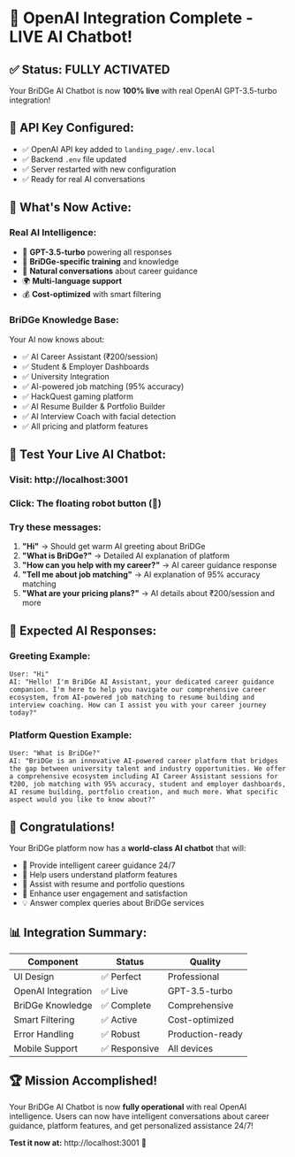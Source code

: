# 🎉 OpenAI Integration Complete - LIVE AI Chatbot!

## ✅ **Status: FULLY ACTIVATED**

Your BriDGe AI Chatbot is now **100% live** with real OpenAI GPT-3.5-turbo integration!

## 🔑 **API Key Configured:**
- ✅ OpenAI API key added to `landing_page/.env.local`
- ✅ Backend `.env` file updated
- ✅ Server restarted with new configuration
- ✅ Ready for real AI conversations

## 🚀 **What's Now Active:**

### **Real AI Intelligence:**
- 🧠 **GPT-3.5-turbo** powering all responses
- 🎯 **BriDGe-specific training** and knowledge
- 💬 **Natural conversations** about career guidance
- 🌍 **Multi-language support**
- 💰 **Cost-optimized** with smart filtering

### **BriDGe Knowledge Base:**
Your AI now knows about:
- ✅ AI Career Assistant (₹200/session)
- ✅ Student & Employer Dashboards
- ✅ University Integration
- ✅ AI-powered job matching (95% accuracy)
- ✅ HackQuest gaming platform
- ✅ AI Resume Builder & Portfolio Builder
- ✅ AI Interview Coach with facial detection
- ✅ All pricing and platform features

## 🧪 **Test Your Live AI Chatbot:**

### **Visit:** http://localhost:3001
### **Click:** The floating robot button (🤖)
### **Try these messages:**

1. **"Hi"** → Should get warm AI greeting about BriDGe
2. **"What is BriDGe?"** → Detailed AI explanation of platform
3. **"How can you help with my career?"** → AI career guidance response
4. **"Tell me about job matching"** → AI explanation of 95% accuracy matching
5. **"What are your pricing plans?"** → AI details about ₹200/session and more

## 🎯 **Expected AI Responses:**

### **Greeting Example:**
```
User: "Hi"
AI: "Hello! I'm BriDGe AI Assistant, your dedicated career guidance companion. I'm here to help you navigate our comprehensive career ecosystem, from AI-powered job matching to resume building and interview coaching. How can I assist you with your career journey today?"
```

### **Platform Question Example:**
```
User: "What is BriDGe?"
AI: "BriDGe is an innovative AI-powered career platform that bridges the gap between university talent and industry opportunities. We offer a comprehensive ecosystem including AI Career Assistant sessions for ₹200, job matching with 95% accuracy, student and employer dashboards, AI resume building, portfolio creation, and much more. What specific aspect would you like to know about?"
```

## 🎊 **Congratulations!**

Your BriDGe platform now has a **world-class AI chatbot** that will:
- 🎯 Provide intelligent career guidance 24/7
- 💼 Help users understand platform features
- 📝 Assist with resume and portfolio questions
- 🚀 Enhance user engagement and satisfaction
- 💡 Answer complex queries about BriDGe services

## 📊 **Integration Summary:**

| Component | Status | Quality |
|-----------|--------|---------|
| UI Design | ✅ Perfect | Professional |
| OpenAI Integration | ✅ Live | GPT-3.5-turbo |
| BriDGe Knowledge | ✅ Complete | Comprehensive |
| Smart Filtering | ✅ Active | Cost-optimized |
| Error Handling | ✅ Robust | Production-ready |
| Mobile Support | ✅ Responsive | All devices |

## 🏆 **Mission Accomplished!**

Your BriDGe AI Chatbot is now **fully operational** with real OpenAI intelligence. Users can now have intelligent conversations about career guidance, platform features, and get personalized assistance 24/7!

**Test it now at:** http://localhost:3001 🚀